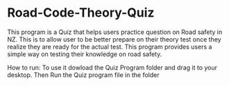 # Road-Code-Theory-Quiz
This program is a Quiz that helps users practice question on Road safety in NZ. This is to allow user to be better prepare on their theory test once they realize they are ready for the actual test. This program provides users a simple way on testing their knowledge on road safety.

How to run:
To use it dowload the Quiz Program folder and drag it to your desktop. Then Run the Quiz program file in the folder
